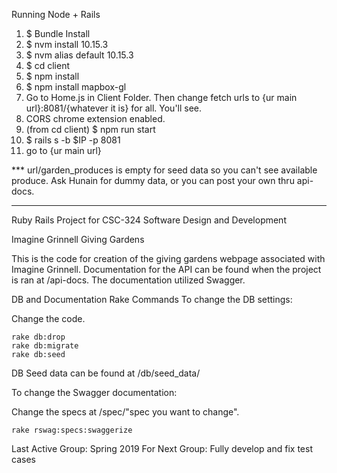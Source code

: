 Running Node + Rails

1. $ Bundle Install
2. $ nvm install 10.15.3
3. $ nvm alias default 10.15.3
4. $ cd client 
5. $ npm install
6. $ npm install mapbox-gl
7. Go to Home.js in Client Folder. Then change fetch urls to {ur main url}:8081/{whatever it is} for all. You'll see.
8. CORS chrome extension enabled.
9. (from cd client) $ npm run start
10. $ rails s -b $IP -p 8081
11. go to {ur main url}

*** url/garden_produces is empty for seed data so you can't see available produce. Ask Hunain for dummy data, or you can post your own thru api-docs.


----

Ruby Rails Project for CSC-324 Software Design and Development

Imagine Grinnell Giving Gardens

This is the code for creation of the giving gardens webpage associated with Imagine Grinnell.
Documentation for the API can be found when the project is ran at /api-docs.
The documentation utilized Swagger.

DB and Documentation Rake Commands
To change the DB settings:

Change the code.

```
rake db:drop
rake db:migrate
rake db:seed
```
    
DB Seed data can be found at /db/seed_data/
    
To change the Swagger documentation:

Change the specs at /spec/"spec you want to change".

```
rake rswag:specs:swaggerize
```

Last Active Group: Spring 2019
For Next Group:
Fully develop and fix test cases